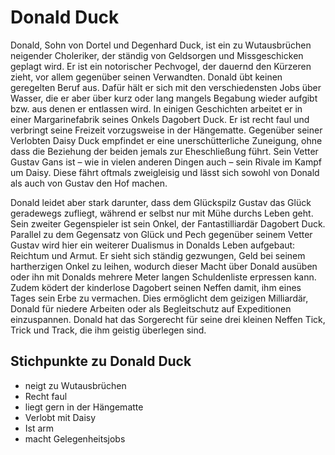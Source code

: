 # Donald Duck
Donald, Sohn von Dortel und Degenhard Duck, ist ein zu Wutausbrüchen neigender Choleriker, der ständig von Geldsorgen und Missgeschicken geplagt wird. Er ist ein notorischer Pechvogel, der dauernd den Kürzeren zieht, vor allem gegenüber seinen Verwandten. Donald übt keinen geregelten Beruf aus. Dafür hält er sich mit den verschiedensten Jobs über Wasser, die er aber über kurz oder lang mangels Begabung wieder aufgibt bzw. aus denen er entlassen wird. In einigen Geschichten arbeitet er in einer Margarinefabrik seines Onkels Dagobert Duck. Er ist recht faul und verbringt seine Freizeit vorzugsweise in der Hängematte. Gegenüber seiner Verlobten Daisy Duck empfindet er eine unerschütterliche Zuneigung, ohne dass die Beziehung der beiden jemals zur Eheschließung führt. Sein Vetter Gustav Gans ist – wie in vielen anderen Dingen auch – sein Rivale im Kampf um Daisy. Diese fährt oftmals zweigleisig und lässt sich sowohl von Donald als auch von Gustav den Hof machen.

Donald leidet aber stark darunter, dass dem Glückspilz Gustav das Glück geradewegs zufliegt, während er selbst nur mit Mühe durchs Leben geht. Sein zweiter Gegenspieler ist sein Onkel, der Fantastilliardär Dagobert Duck. Parallel zu dem Gegensatz von Glück und Pech gegenüber seinem Vetter Gustav wird hier ein weiterer Dualismus in Donalds Leben aufgebaut: Reichtum und Armut. Er sieht sich ständig gezwungen, Geld bei seinem hartherzigen Onkel zu leihen, wodurch dieser Macht über Donald ausüben oder ihn mit Donalds mehrere Meter langen Schuldenliste erpressen kann. Zudem ködert der kinderlose Dagobert seinen Neffen damit, ihm eines Tages sein Erbe zu vermachen. Dies ermöglicht dem geizigen Milliardär, Donald für niedere Arbeiten oder als Begleitschutz auf Expeditionen einzuspannen. Donald hat das Sorgerecht für seine drei kleinen Neffen Tick, Trick und Track, die ihm geistig überlegen sind.

## Stichpunkte zu Donald Duck
* neigt zu Wutausbrüchen
* Recht faul
* liegt gern in der Hängematte
* Verlobt mit Daisy
* Ist arm
* macht Gelegenheitsjobs
